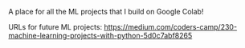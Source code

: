 A place for all the ML projects that I build on Google Colab!

URLs for future ML projects:
https://medium.com/coders-camp/230-machine-learning-projects-with-python-5d0c7abf8265
